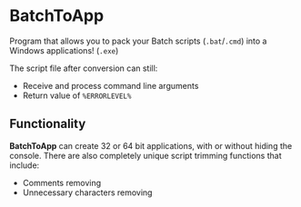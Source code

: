 # BatchToApp
Program that allows you to pack your Batch scripts (`.bat`/`.cmd`) into a Windows applications! (`.exe`)

The script file after conversion can still:
 * Receive and process command line arguments
 * Return value of `%ERRORLEVEL%`

## Functionality
**BatchToApp** can create 32 or 64 bit applications, with or without hiding the console. There are also completely unique script trimming functions that include:
 * Comments removing
 * Unnecessary characters removing